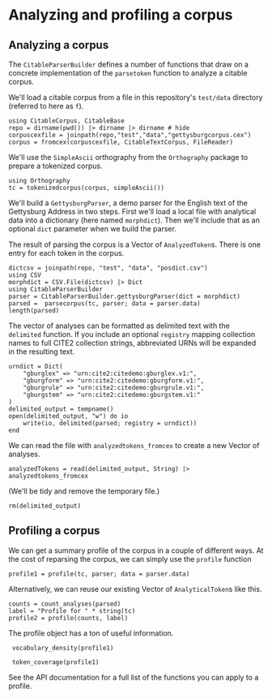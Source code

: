 # Analyzing and profiling a corpus



## Analyzing a corpus

The `CitableParserBuilder` defines a number of functions that draw on a concrete implementation of the `parsetoken` function to analyze a citable corpus.

We'll load a citable corpus from a file in this repository's `test/data` directory (referred to here as `f`).

```@example corpus
using CitableCorpus, CitableBase
repo = dirname(pwd()) |> dirname |> dirname # hide
corpuscexfile = joinpath(repo,"test","data","gettysburgcorpus.cex") 
corpus = fromcex(corpuscexfile, CitableTextCorpus, FileReader)
```

We'll use the `SimpleAscii` orthography from the `Orthography` package to prepare a tokenized corpus.

```@example corpus
using Orthography
tc = tokenizedcorpus(corpus, simpleAscii())
```


We'll build a `GettysburgParser`, a demo parser for the English text of the Gettysburg Address in two steps.  First we'll load a local file with analytical data into a dictionary (here named `morphdict`). Then we'll include that as an optional `dict` parameter when we build the parser.

The result of parsing the corpus is a Vector of `AnalyzedToken`s.  There is one entry for each token in the corpus.
```@example corpus
dictcsv = joinpath(repo, "test", "data", "posdict.csv") 
using CSV
morphdict = CSV.File(dictcsv) |> Dict
using CitableParserBuilder
parser = CitableParserBuilder.gettysburgParser(dict = morphdict)
parsed =  parsecorpus(tc, parser; data = parser.data)
length(parsed)
```

The vector of analyses can be formatted as delimited text with the `delimited` function.  If you include an optional `registry` mapping collection names to full CITE2 collection strings, abbreviated URNs will be expanded in the resulting text.

```@example corpus
urndict = Dict(
    "gburglex" => "urn:cite2:citedemo:gburglex.v1:",
    "gburgform" => "urn:cite2:citedemo:gburgform.v1:",
    "gburgrule" => "urn:cite2:citedemo:gburgrule.v1:",
    "gburgstem" => "urn:cite2:citedemo:gburgstem.v1:"
)
delimited_output = tempname()
open(delimited_output, "w") do io
    write(io, delimited(parsed; registry = urndict))
end
```

We can read the file with `analyzedtokens_fromcex` to create a new Vector
of analyses.

```@example corpus
analyzedTokens = read(delimited_output, String) |> analyzedtokens_fromcex
```
(We'll be tidy and remove the temporary file.) 
```@example corpus
rm(delimited_output)
```
## Profiling a corpus

We can get a summary profile of the corpus in a couple of different ways.  At the cost of reparsing the corpus, we can simply use the `profile` function

```@example corpus
profile1 = profile(tc, parser; data = parser.data)
```

Alternatively, we can reuse our existing Vector of `AnalyticalToken`s like this.
```@example corpus
counts = count_analyses(parsed)
label = "Profile for " * string(tc)
profile2 = profile(counts, label)
```


The profile object has a ton of useful information.



```@example corpus
 vocabulary_density(profile1)
```



```@example corpus
 token_coverage(profile1)
```

See the API documentation for a full list of the functions you can apply to a profile.